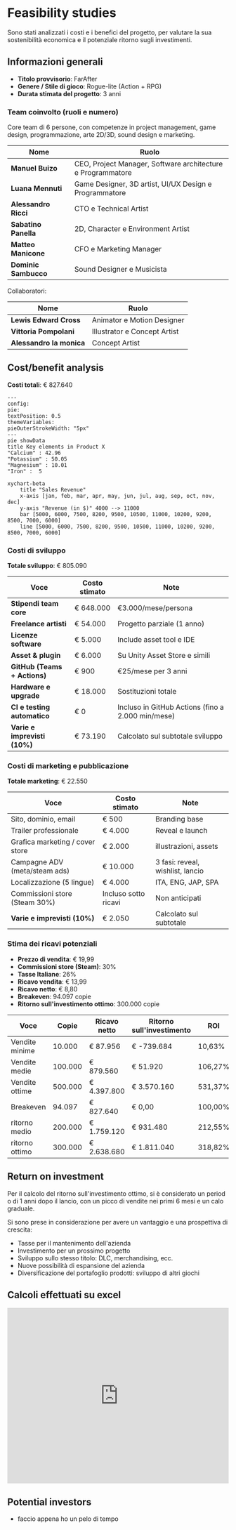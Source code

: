 # Feasibility studies

Sono stati analizzati i costi e i benefici del progetto, per valutare la sua
sostenibilità economica e il potenziale ritorno sugli investimenti.

## Informazioni generali

- **Titolo provvisorio**: FarAfter
- **Genere / Stile di gioco**: Rogue-lite (Action + RPG)
- **Durata stimata del progetto**: 3 anni

### Team coinvolto (ruoli e numero)

Core team di 6 persone, con competenze in project management, game design,
programmazione, arte 2D/3D, sound design e marketing.

| Nome                 | Ruolo                                                       |
|----------------------|-------------------------------------------------------------|
| **Manuel Buizo**     | CEO, Project Manager, Software architecture e Programmatore |
| **Luana Mennuti**    | Game Designer, 3D artist, UI/UX Design e Programmatore      |
| **Alessandro Ricci** | CTO e Technical Artist                                      |
| **Sabatino Panella** | 2D, Character e Environment Artist                          |
| **Matteo Manicone**  | CFO e Marketing Manager                                     |
| **Dominic Sambucco** | Sound Designer e Musicista                                  |

Collaboratori:

| Nome                     | Ruolo                        |
|--------------------------|------------------------------|
| **Lewis Edward Cross**   | Animator e Motion Designer   |
| **Vittoria Pompolani**   | Illustrator e Concept Artist |
| **Alessandro la monica** | Concept Artist               |

## Cost/benefit analysis

**Costi totali**: € 827.640

```mermaid
---
config:
pie:
textPosition: 0.5
themeVariables:
pieOuterStrokeWidth: "5px"
---
pie showData
title Key elements in Product X
"Calcium" : 42.96
"Potassium" : 50.05
"Magnesium" : 10.01
"Iron" :  5
```

```mermaid
xychart-beta
    title "Sales Revenue"
    x-axis [jan, feb, mar, apr, may, jun, jul, aug, sep, oct, nov, dec]
    y-axis "Revenue (in $)" 4000 --> 11000
    bar [5000, 6000, 7500, 8200, 9500, 10500, 11000, 10200, 9200, 8500, 7000, 6000]
    line [5000, 6000, 7500, 8200, 9500, 10500, 11000, 10200, 9200, 8500, 7000, 6000]
```

### Costi di sviluppo

**Totale sviluppo**: € 805.090

| Voce                         | Costo stimato | Note                                              |
|------------------------------|---------------|---------------------------------------------------|
| **Stipendi team core**       | € 648.000     | €3.000/mese/persona                               |
| **Freelance artisti**        | € 54.000      | Progetto parziale (1 anno)                        |
| **Licenze software**         | € 5.000       | Include asset tool e IDE                          |
| **Asset & plugin**           | € 6.000       | Su Unity Asset Store e simili                     |
| **GitHub (Teams + Actions)** | € 900         | €25/mese per 3 anni                               |
| **Hardware e upgrade**       | € 18.000      | Sostituzioni totale                               |
| **CI e testing automatico**  | € 0           | Incluso in GitHub Actions (fino a 2.000 min/mese) |
| **Varie e imprevisti (10%)** | € 73.190      | Calcolato sul subtotale sviluppo                  |

### Costi di marketing e pubblicazione

**Totale marketing**: € 22.550

| Voce                            | Costo stimato        | Note                             |
|---------------------------------|----------------------|----------------------------------|
| Sito, dominio, email            | € 500                | Branding base                    |
| Trailer professionale           | € 4.000              | Reveal e launch                  |
| Grafica marketing / cover store | € 2.000              | illustrazioni, assets            |
| Campagne ADV (meta/steam ads)   | € 10.000             | 3 fasi: reveal, wishlist, lancio |
| Localizzazione (5 lingue)       | € 4.000              | ITA, ENG, JAP, SPA               |
| Commissioni store (Steam 30%)   | Incluso sotto ricavi | Non anticipati                   |
| **Varie e imprevisti (10%)**    | € 2.050              | Calcolato sul subtotale          |

### Stima dei ricavi potenziali

- **Prezzo di vendita**: € 19,99
- **Commissioni store (Steam)**: 30%
- **Tasse Italiane**: 26%
- **Ricavo vendita**: € 13,99
- **Ricavo netto**: € 8,80
- **Breakeven**: 94.097 copie
- **Ritorno sull'investimento ottimo**: 300.000 copie

| Voce           | Copie   | Ricavo netto | Ritorno sull'investimento | ROI     |
|----------------|---------|--------------|---------------------------|---------|
| Vendite minime | 10.000  | € 87.956     | € -739.684                | 10,63%  |
| Vendite medie  | 100.000 | € 879.560    | € 51.920                  | 106,27% |
| Vendite ottime | 500.000 | € 4.397.800  | € 3.570.160               | 531,37% |
| Breakeven      | 94.097  | € 827.640    | € 0,00                    | 100,00% |
| ritorno medio  | 200.000 | € 1.759.120  | € 931.480                 | 212,55% |
| ritorno ottimo | 300.000 | € 2.638.680  | € 1.811.040               | 318,82% |

## Return on investment

Per il calcolo del ritorno sull'investimento ottimo, si è considerato un period o di 1 anni
dopo il lancio, con un picco di vendite nei primi 6 mesi e un calo graduale.

Si sono prese in considerazione per avere un vantaggio e una prospettiva di crescita:

- Tasse per il mantenimento dell'azienda
- Investimento per un prossimo progetto
- Sviluppo sullo stesso titolo: DLC, merchandising, ecc.
- Nuove possibilità di espansione del azienda
- Diversificazione del portafoglio prodotti: sviluppo di altri giochi

## Calcoli effettuati su excel

<iframe src="https://docs.google.com/spreadsheets/d/1VJKu_P6mUfhXTyA3cvgl_bDoUeMmOLCSJxWIu0laI_U/edit?usp=sharing"
width="100%" height="400px" frameborder="0"></iframe>

## Potential investors

- faccio appena ho un pelo di tempo